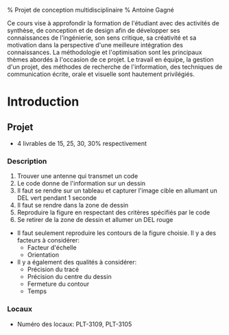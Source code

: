 % Projet de conception multidisciplinaire
% Antoine Gagné

Ce cours vise à approfondir la formation de l'étudiant avec des activités de synthèse, de conception et de design afin de développer ses connaissances de l'ingénierie, son sens critique, sa créativité et sa motivation dans la perspective d'une meilleure intégration des connaissances. La méthodologie et l'optimisation sont les principaux thèmes abordés à l'occasion de ce projet. Le travail en équipe, la gestion d'un projet, des méthodes de recherche de l'information, des techniques de communication écrite, orale et visuelle sont hautement privilégiés.

# Introduction

## Projet

- 4 livrables de 15, 25, 30, 30% respectivement

### Description

1. Trouver une antenne qui transmet un code
2. Le code donne de l'information sur un dessin
3. Il faut se rendre sur un tableau et capturer l'image cible en allumant un DEL vert pendant 1 seconde
4. Il faut se rendre dans la zone de dessin
5. Reproduire la figure en respectant des critères spécifiés par le code
6. Se retirer de la zone de dessin et allumer un DEL rouge

- Il faut seulement reproduire les contours de la figure choisie. Il y a des facteurs à considérer:
    - Facteur d'échelle
    - Orientation
- Il y a également des qualités à considérer:
    - Précision du tracé
    - Précision du centre du dessin
    - Fermeture du contour
    - Temps

### Locaux

- Numéro des locaux: PLT-3109, PLT-3105
